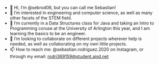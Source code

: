 - 👋 Hi, I’m @sebrod06, but you can call me Sebastian!
- 👀 I’m interested in engineering and computer science, as well as many other facets of the STEM field.
- 🌱 I’m currently in a Data Structures class for Java and taking an Intro to Programming coruse at the University of Arlington this year, and I am learning the basics to be an engineer.
- 💞️ I’m looking to collaborate on different projects wherever help is needed, as well as collaborating on my own little projects.
- 📫 How to reach me: @sebastian.rodriguez.2020 on Instagram, or through my email: rodri369159@student.aisd.net

<!---
sebrod06/sebrod06 is a ✨ special ✨ repository because its `README.md` (this file) appears on your GitHub profile.
You can click the Preview link to take a look at your changes.
--->

